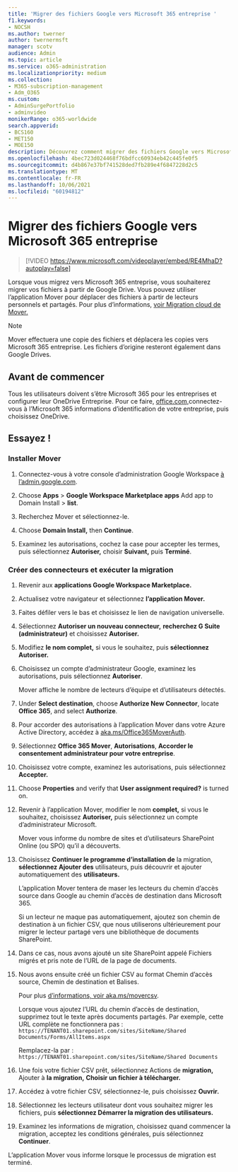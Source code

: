 ```yaml
---
title: 'Migrer des fichiers Google vers Microsoft 365 entreprise '
f1.keywords:
- NOCSH
ms.author: twerner
author: twernermsft
manager: scotv
audience: Admin
ms.topic: article
ms.service: o365-administration
ms.localizationpriority: medium
ms.collection:
- M365-subscription-management
- Adm_O365
ms.custom:
- AdminSurgePortfolio
- adminvideo
monikerRange: o365-worldwide
search.appverid:
- BCS160
- MET150
- MOE150
description: Découvrez comment migrer des fichiers Google vers Microsoft 365 entreprise à l’aide de Mover.
ms.openlocfilehash: 4bec723d024468f76bdfcc60934eb42c445fe0f5
ms.sourcegitcommit: d4b867e37bf741528ded7fb289e4f6847228d2c5
ms.translationtype: MT
ms.contentlocale: fr-FR
ms.lasthandoff: 10/06/2021
ms.locfileid: "60194812"
---
```

# <a name="migrate-google-files-to-microsoft-365-for-business"></a>Migrer des fichiers Google vers Microsoft 365 entreprise 

> [!VIDEO https://www.microsoft.com/videoplayer/embed/RE4MhaD?autoplay=false]

Lorsque vous migrez vers Microsoft 365 entreprise, vous souhaiterez migrer vos fichiers à partir de Google Drive. Vous pouvez utiliser l’application Mover pour déplacer des fichiers à partir de lecteurs personnels et partagés. Pour plus d’informations, [voir Migration cloud de Mover.](/sharepointmigration/mover-plan-migration)

> [!NOTE]
> Mover effectuera une copie des fichiers et déplacera les copies vers Microsoft 365 entreprise. Les fichiers d’origine resteront également dans Google Drives.

## <a name="before-you-start"></a>Avant de commencer

Tous les utilisateurs doivent s’être Microsoft 365 pour les entreprises et configurer leur OneDrive Entreprise. Pour ce faire, [office.com,](https://office.com)connectez-vous à l’Microsoft 365 informations d’identification de votre entreprise, puis choisissez OneDrive.

## <a name="try-it"></a>Essayez !

### <a name="install-mover"></a>Installer Mover

1. Connectez-vous à votre console d’administration Google Workspace [à l’admin.google.com](https://admin.google.com).

1. Choose **Apps**  >  **Google Workspace Marketplace apps** Add app to Domain Install  >  **list**.

1. Recherchez Mover et sélectionnez-le.

1. Choose **Domain Install,** then **Continue**.

1. Examinez les autorisations, cochez la case pour accepter les termes, puis sélectionnez **Autoriser,** choisir **Suivant,** puis **Terminé**.

### <a name="create-connectors-and-run-the-migration"></a>Créer des connecteurs et exécuter la migration

1. Revenir aux **applications Google Workspace Marketplace.**
1. Actualisez votre navigateur et sélectionnez **l’application Mover.**
1. Faites défiler vers le bas et choisissez le lien de navigation universelle.
1. Sélectionnez **Autoriser un nouveau connecteur,** **recherchez G Suite (administrateur)** et choisissez **Autoriser.**
1. Modifiez **le nom complet,** si vous le souhaitez, puis **sélectionnez Autoriser.**
1. Choisissez un compte d’administrateur Google, examinez les autorisations, puis sélectionnez **Autoriser**.

    Mover affiche le nombre de lecteurs d’équipe et d’utilisateurs détectés. 

1. Under **Select destination**, choose **Authorize New Connector**, locate **Office 365**, and select **Authorize**.
1. Pour accorder des autorisations à l’application Mover dans votre Azure Active Directory, accédez à [aka.ms/Office365MoverAuth](https://aka.ms/Office365MoverAuth).
1. Sélectionnez **Office 365 Mover**, **Autorisations**, **Accorder le consentement administrateur pour votre entreprise**.
1. Choisissez votre compte, examinez les autorisations, puis sélectionnez **Accepter.**
1. Choose **Properties** and verify that **User assignment required?** is turned on.
1. Revenir à l’application Mover, modifier le nom **complet,** si vous le souhaitez, choisissez **Autoriser,** puis sélectionnez un compte d’administrateur Microsoft.

    Mover vous informe du nombre de sites et d’utilisateurs SharePoint Online (ou SPO) qu’il a découverts.
1. Choisissez **Continuer le programme d’installation de** la migration, **sélectionnez Ajouter des** utilisateurs, puis découvrir et ajouter automatiquement des **utilisateurs.**

    L’application Mover tentera de maser les lecteurs du chemin d’accès source dans Google au chemin d’accès de destination dans Microsoft 365. 

    Si un lecteur ne maque pas automatiquement, ajoutez son chemin de destination à un fichier CSV, que nous utiliserons ultérieurement pour migrer le lecteur partagé vers une bibliothèque de documents SharePoint. 

1. Dans ce cas, nous avons ajouté un site SharePoint appelé Fichiers migrés et pris note de l’URL de la page de documents. 
1. Nous avons ensuite créé un fichier CSV au format Chemin d’accès source, Chemin de destination et Balises. 

    Pour plus [d’informations, voir aka.ms/movercsv](/sharepointmigration/mover-create-migration-csv).

    Lorsque vous ajoutez l’URL du chemin d’accès de destination, supprimez tout le texte après documents partagés. Par exemple, cette URL complète ne fonctionnera pas : `https://TENANT01.sharepoint.com/sites/SiteName/Shared Documents/Forms/AllItems.aspx`

    Remplacez-la par : `https://TENANT01.sharepoint.com/sites/SiteName/Shared Documents`

1. Une fois votre fichier CSV prêt, sélectionnez Actions de **migration,** Ajouter à **la migration,** **Choisir un fichier à télécharger.**
1. Accédez à votre fichier CSV, sélectionnez-le, puis choisissez **Ouvrir.**
1. Sélectionnez les lecteurs utilisateur dont vous souhaitez migrer les fichiers, puis **sélectionnez Démarrer la migration des utilisateurs.**
1. Examinez les informations de migration, choisissez quand commencer la migration, acceptez les conditions générales, puis sélectionnez **Continuer**.

L’application Mover vous informe lorsque le processus de migration est terminé.